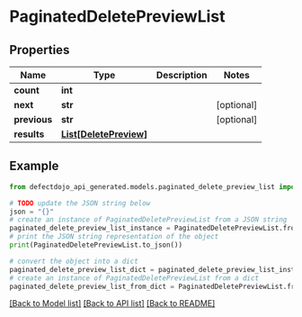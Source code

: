 # PaginatedDeletePreviewList


## Properties

Name | Type | Description | Notes
------------ | ------------- | ------------- | -------------
**count** | **int** |  | 
**next** | **str** |  | [optional] 
**previous** | **str** |  | [optional] 
**results** | [**List[DeletePreview]**](DeletePreview.md) |  | 

## Example

```python
from defectdojo_api_generated.models.paginated_delete_preview_list import PaginatedDeletePreviewList

# TODO update the JSON string below
json = "{}"
# create an instance of PaginatedDeletePreviewList from a JSON string
paginated_delete_preview_list_instance = PaginatedDeletePreviewList.from_json(json)
# print the JSON string representation of the object
print(PaginatedDeletePreviewList.to_json())

# convert the object into a dict
paginated_delete_preview_list_dict = paginated_delete_preview_list_instance.to_dict()
# create an instance of PaginatedDeletePreviewList from a dict
paginated_delete_preview_list_from_dict = PaginatedDeletePreviewList.from_dict(paginated_delete_preview_list_dict)
```
[[Back to Model list]](../README.md#documentation-for-models) [[Back to API list]](../README.md#documentation-for-api-endpoints) [[Back to README]](../README.md)


